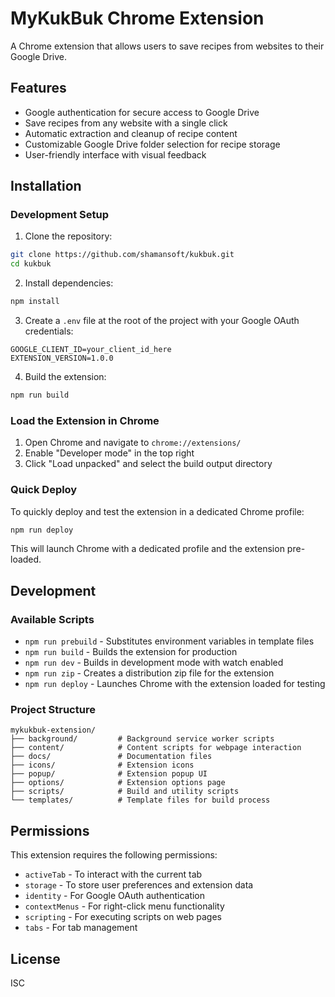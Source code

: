 # MyKukBuk Chrome Extension

A Chrome extension that allows users to save recipes from websites to their Google Drive.

## Features

- Google authentication for secure access to Google Drive
- Save recipes from any website with a single click
- Automatic extraction and cleanup of recipe content
- Customizable Google Drive folder selection for recipe storage
- User-friendly interface with visual feedback

## Installation

### Development Setup

1. Clone the repository:
```bash
git clone https://github.com/shamansoft/kukbuk.git
cd kukbuk
```

2. Install dependencies:
```bash
npm install
```

3. Create a `.env` file at the root of the project with your Google OAuth credentials:
```
GOOGLE_CLIENT_ID=your_client_id_here
EXTENSION_VERSION=1.0.0
```

4. Build the extension:
```bash
npm run build
```

### Load the Extension in Chrome

1. Open Chrome and navigate to `chrome://extensions/`
2. Enable "Developer mode" in the top right
3. Click "Load unpacked" and select the build output directory

### Quick Deploy

To quickly deploy and test the extension in a dedicated Chrome profile:

```bash
npm run deploy
```

This will launch Chrome with a dedicated profile and the extension pre-loaded.

## Development

### Available Scripts

- `npm run prebuild` - Substitutes environment variables in template files
- `npm run build` - Builds the extension for production
- `npm run dev` - Builds in development mode with watch enabled
- `npm run zip` - Creates a distribution zip file for the extension
- `npm run deploy` - Launches Chrome with the extension loaded for testing

### Project Structure

```
mykukbuk-extension/
├── background/         # Background service worker scripts
├── content/            # Content scripts for webpage interaction
├── docs/               # Documentation files
├── icons/              # Extension icons
├── popup/              # Extension popup UI
├── options/            # Extension options page
├── scripts/            # Build and utility scripts
└── templates/          # Template files for build process
```

## Permissions

This extension requires the following permissions:

- `activeTab` - To interact with the current tab
- `storage` - To store user preferences and extension data
- `identity` - For Google OAuth authentication
- `contextMenus` - For right-click menu functionality
- `scripting` - For executing scripts on web pages
- `tabs` - For tab management

## License

ISC